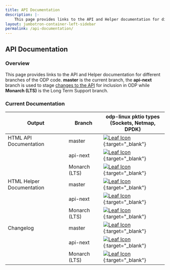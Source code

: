 ```yaml
---
title: API Documentation
description: |-
    This page provides links to the API and Helper documentation for different branches of the ODP code. "master" is the current branch, the "api-next" branch considers changes to the API while "Monarch LTS" is the Long Term Support branch.
layout: jumbotron-container-left-sidebar
permalink: /api-documentation/
---
```

## API Documentation

### Overview

This page provides links to the API and Helper documentation for different branches of the ODP code. **master** is the current branch, the **api-next** branch is used to stage [changes to the API](/api-documentation/api-differences/) for inclusion in ODP while **Monarch (LTS)**
is the Long Term Support branch.

### Current Documentation

| Output | Branch | odp-linux pktio types<br />(Sockets, Netmap, DPDK) |
| ------ | ------ | -------------------------------------------------- |
| HTML API Documentation | master | [![Leaf Icon](/assets/images/leaf.png)](/api-documentation/master/api/index.html){:target="_blank"} |
|        | api-next | [![Leaf Icon](/assets/images/leaf.png)](/api-documentation/api-next/api/index.html){:target="_blank"} |
|        | Monarch (LTS) | [![Leaf Icon](/assets/images/leaf.png)](/api-documentation/monarch_lts/api/index.html){:target="_blank"} |
| HTML Helper Documentation | master | [![Leaf Icon](/assets/images/leaf.png)](/api-documentation/master/helper-guide/index.html){:target="_blank"} | |
|        | api-next | [![Leaf Icon](/assets/images/leaf.png)](/api-documentation/api-next/helper-guide/index.html){:target="_blank"} | |
|        | Monarch (LTS) | [![Leaf Icon](/assets/images/leaf.png)](/api-documentation/monarch_lts/helper-guide/index.html){:target="_blank"} | |
| Changelog | master | [![Leaf Icon](/assets/images/leaf.png)](/api-documentation/master/changelog/index.html){:target="_blank"} |
|        | api-next | [![Leaf Icon](/assets/images/leaf.png)](/api-documentation/api-next/changelog/index.html){:target="_blank"} |
|        | Monarch (LTS) | [![Leaf Icon](/assets/images/leaf.png)](/api-documentation/monarch_lts/changelog/index.html){:target="_blank"} |
